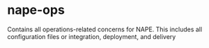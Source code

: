 # nape-ops
Contains all operations-related concerns for NAPE.   This includes all configuration files or integration, deployment, and delivery
